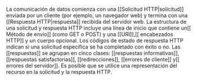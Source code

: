 La comunicación de datos comienza con una [[Solicitud HTTP|solicitud]] enviada por un cliente (por ejemplo, un navegador web) y termina con una [[Respuesta HTTP|respuesta]] recibida del servidor web.
La estructura de una solicitud y respuesta HTTP incluye una línea de inicio que contiene un[[ Método de envío]] (como GET o POST) y una [[URI]],[[ encabezados HTTP]] y un cuerpo opcional. 
Los códigos de estado de respuesta HTTP indican si una solicitud específica se ha completado con éxito o no.
Las [[respuestas]] se agrupan en cinco clases: [[respuestas informativas]], [[respuestas satisfactorias]], [[redirecciones]], [[errores de cliente]] y[[ errores del servidor]]. Es posible que se utilice una representación del recurso en la solicitud y la respuesta HTTP.